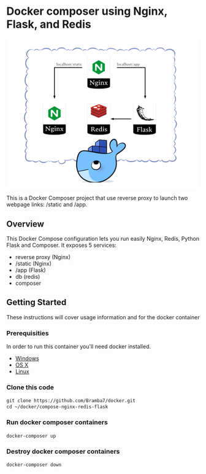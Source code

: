 # Docker composer using Nginx, Flask, and Redis

![](images/composer-diagram.png)

This is a Docker Composer project that use reverse proxy to launch two webpage links: /static and /app.

## Overview

This Docker Compose configuration lets you run easily Nginx, Redis, Python Flask and Composer.
It exposes 5 services:

- reverse proxy (Nginx)
- /static (Nginx)
- /app (Flask)
- db (redis)
- composer

## Getting Started

These instructions will cover usage information and for the docker container

### Prerequisities

In order to run this container you'll need docker installed.

- [Windows](https://docs.docker.com/windows/started)
- [OS X](https://docs.docker.com/mac/started/)
- [Linux](https://docs.docker.com/linux/started/)

### Clone this code

```
git clone https://github.com/Bramba7/docker.git
cd ~/docker/compose-nginx-redis-flask
```

### Run docker composer containers

```
docker-composer up
```

### Destroy docker composer containers

```
docker-composer down
```
